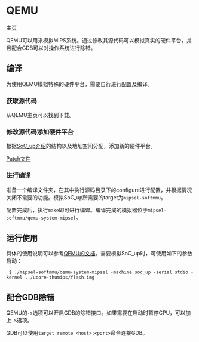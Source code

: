 # QEMU

[主页](https://www.qemu.org/)

QEMU可以用来模拟MIPS系统。通过修改其源代码可以模拟真实的硬件平台，并且配合GDB可以对操作系统进行除错。

## 编译

为使用QEMU模拟特殊的硬件平台，需要自行进行配置及编译。

### 获取源代码

从QEMU主页可以找到下载。

### 修改源代码添加硬件平台

根据[SoC\_up介绍](https://github.com/xyongcn/LoongsonCsprj2017/blob/master/doc/soc_lite%E5%92%8Csoc_up%E4%BB%8B%E7%BB%8D_v0.01.pdf)的结构以及地址空间分配，添加新的硬件平台。

[Patch文件](https://gist.github.com/mentha/bbc6044e6cc39e38bc583b06b6bf9393)

### 进行编译

准备一个编译文件夹，在其中执行源码目录下的configure进行配置，并根据情况关闭不需要的功能。模拟SoC\_up所需要的target为`mipsel-softmmu`。

配置完成后，执行`make`即可进行编译。编译完成的模拟器位于`mipsel-softmmu/qemu-system-mipsel`。

## 运行使用

具体的使用说明可以参考[QEMU的文档]()。需要模拟SoC\_up时，可使用如下的参数启动：

```
 $ ./mipsel-softmmu/qemu-system-mipsel -machine soc_up -serial stdio -kernel ../ucore-thumips/flash.img
```

## 配合GDB除错

QEMU的`-s`选项可以开启GDB的除错接口。如果需要在启动时暂停CPU，可以加上`-S`选项。

GDB可以使用`target remote <host>:<port>`命令连接GDB。
